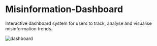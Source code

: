 # Misinformation-Dashboard

Interactive dashboard system for users to track, analyse and visualise misinformation trends.

![dashboard](https://github.com/user-attachments/assets/0fe1e8fb-c598-495b-8cac-faaa4a3b8bb9)
